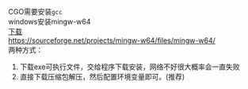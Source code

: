 CGO需要安装`gcc`  
windows安装mingw-w64  
[下载](https://sourceforge.net/projects/mingw-w64/files/mingw-w64/)  
https://sourceforge.net/projects/mingw-w64/files/mingw-w64/  
两种方式：
1. 下载exe可执行文件，交给程序下载安装，网络不好很大概率会一直失败
2. 直接下载压缩包解压，然后配置环境变量即可。(推荐)
